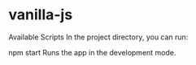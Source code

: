 # vanilla-js
Available Scripts
In the project directory, you can run:

npm start
Runs the app in the development mode.
